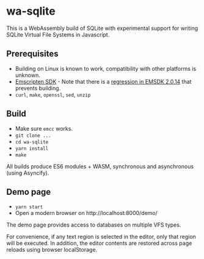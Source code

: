 # wa-sqlite
This is a WebAssembly build of SQLite with experimental support for writing SQLite Virtual File Systems in Javascript.

## Prerequisites
* Building on Linux is known to work, compatibility with other platforms is unknown.
* [Emscripten SDK](https://emscripten.org/docs/getting_started/downloads.html) - Note that there is a [regression in EMSDK 2.0.14](https://github.com/emscripten-core/emscripten/issues/13858) that prevents building.
* `curl`, `make`, `openssl`, `sed`, `unzip`

## Build
* Make sure `emcc` works.
* `git clone ...`
* `cd wa-sqlite`
* `yarn install`
* `make`

All builds produce ES6 modules + WASM, synchronous and asynchronous (using Asyncify).

## Demo page
* `yarn start`
* Open a modern browser on http://localhost:8000/demo/

The demo page provides access to databases on multiple VFS types.

For convenience, if any text region is selected in the editor, only that region will be executed. In addition, the editor contents are restored across page reloads using browser localStorage.
